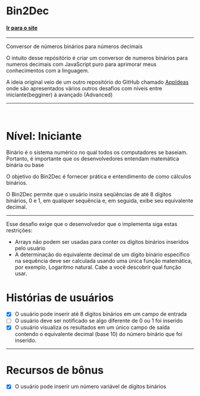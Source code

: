 # Bin2Dec 
#### [Ir para o site](https://sancheesandre.github.io/Bin2DecTentativa358/)
---
Conversor de números binários para números decimais 

O intuito desse repósitório é criar um conversor de numeros binários para numeros decimais com JavaScript puro para aprimorar meus conhecimentos com a linguagem.

A ideia original veio de um outro repositório do GitHub chamado [AppIdeas](https://github.com/florinpop17/app-ideas) onde são apresentados vários outros desafios com níveis entre iniciante(begginer) à avançado (Advanced)

---
&nbsp;

# Nível: Iniciante
Binário é o sistema numérico no qual todos os computadores se baseiam. Portanto, é importante que os desenvolvedores entendam matemática binária ou base 

O objetivo do Bin2Dec é fornecer prática e entendimento de como cálculos binários.

O Bin2Dec permite que o usuário insira seqüências de até 8 dígitos binários, 0 e 1, em qualquer sequência e, em seguida, exibe seu equivalente decimal.
***
Esse desafio exige que o desenvolvedor que o implementa siga estas restrições:
- Arrays não podem ser usadas para conter os dígitos binários inseridos pelo usuário
- A determinação do equivalente decimal de um dígito binário específico na sequência deve ser calculada usando uma única função matemática, por exemplo, Logaritmo natural. Cabe a você descobrir qual função usar. 
# Histórias de usuários
- [x] O usuário pode inserir até 8 dígitos binários em um campo de entrada
- [ ] O usuário deve ser notificado se algo diferente de 0 ou 1 foi inserido
- [x] O usuário visualiza os resultados em um único campo de saída contendo o equivalente decimal (base 10) do número binário que foi inserido.
---
 # Recursos de bônus
 - [x] O usuário pode inserir um número variável de dígitos binários


